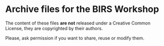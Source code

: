 # Archive files for the BIRS Workshop

The content of these files **are not** released under a Creative Common
License, they are copyrighted by their authors.

Please, ask permission if you want to share, reuse or modify them.
